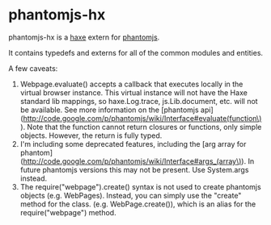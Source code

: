 phantomjs-hx
============

phantomjs-hx is a [haxe](http://www.haxe.org) extern for
[phantomjs](http://phantomjs.org/).

It contains typedefs and externs for all of the common modules and entities.

A few caveats:

1. Webpage.evaluate() accepts a callback that executes locally in the virtual
   browser instance.  This virtual instance will not have the Haxe standard lib
   mappings, so haxe.Log.trace, js.Lib.document, etc. will not be available.
   See more information on the [phantomjs
   api](http://code.google.com/p/phantomjs/wiki/Interface#evaluate(function\)).
   Note that the function cannot return closures or functions, only
   simple objects.  However, the return is fully typed.
2. I'm including some deprecated features, including the [arg array for
   phantom](http://code.google.com/p/phantomjs/wiki/Interface#args_(array\)).
   In future phantomjs versions this may not be present.  Use System.args
   instead.
3. The require("webpage").create() syntax is not used to create phantomjs
   objects (e.g. WebPages).  Instead, you can simply use  the "create" method
   for the class. (e.g. WebPage.create()), which is an alias for the
   require("webpage") method.
